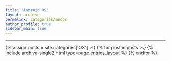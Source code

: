 ```yaml
---
title: "Android OS"
layout: archive
permalink: categories/andos
author_profile: true
sidebar_main: true
---
```


<!-- 공백이 포함되어 있는 카테고리 이름의 경우 site.categories.['a b c'] 이런식으로! -->

***

{% assign posts = site.categories['OS'] %}
{% for post in posts %} {% include archive-single2.html type=page.entries_layout %} {% endfor %}